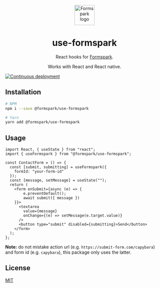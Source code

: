 <p align="center">
    <a href="https://formspark.io" target="_blank" rel="noopener noreferrer">
        <img width="64" src="https://cdn.formspark.io/images/formspark/logos/formspark.svg" alt="Formspark logo">
    </a>
</p>

<h1 align="center">use-formspark</h1>

<p align="center">
    React hooks for <a href="https://formspark.io" target="_blank" rel="noopener noreferrer">Formspark</a>.
</p>

<p align="center">
    Works with React and React native.
</p>

[![Continuous deployment](https://github.com/formspark/use-formspark/workflows/Continuous%20deployment/badge.svg)](https://github.com/formspark/use-formspark/actions?query=workflow%3A%22Continuous+deployment%22)

## Installation

```bash
# NPM
npm i --save @formspark/use-formspark

# Yarn 
yarn add @formspark/use-formspark
```

## Usage

```tsx
import React, { useState } from "react";
import { useFormspark } from "@formspark/use-formspark";

const ContactForm = () => {
  const [submit, submitting] = useFormspark({
    formId: "your-form-id"
  });
  const [message, setMessage] = useState("");
  return (
    <form onSubmit={async (e) => {
        e.preventDefault();
        await submit({ message })
    }}>
      <textarea
        value={message}
        onChange={(e) => setMessage(e.target.value)}
      />
      <button type="submit" disabled={submitting}>Send</button>
    </form>
  );
};
```

**Note:** do not mistake action url (e.g. `https://submit-form.com/capybara`) and form id (e.g. `capybara`), this package only uses the latter.

## License

[MIT](https://opensource.org/licenses/MIT)